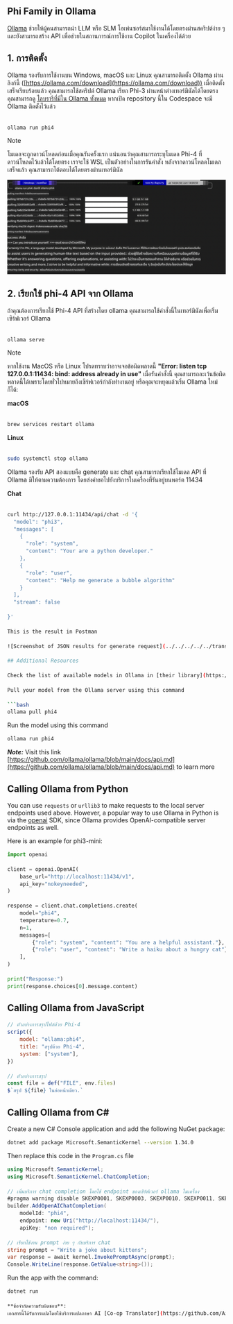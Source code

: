 <!--
CO_OP_TRANSLATOR_METADATA:
{
  "original_hash": "0b38834693bb497f96bf53f0d941f9a1",
  "translation_date": "2025-05-09T09:16:01+00:00",
  "source_file": "md/01.Introduction/02/04.Ollama.md",
  "language_code": "th"
}
-->
## Phi Family in Ollama


[Ollama](https://ollama.com) ช่วยให้ผู้คนสามารถนำ LLM หรือ SLM โอเพ่นซอร์สมาใช้งานได้โดยตรงผ่านสคริปต์ง่าย ๆ และยังสามารถสร้าง API เพื่อช่วยในสถานการณ์การใช้งาน Copilot ในเครื่องได้ด้วย

## **1. การติดตั้ง**

Ollama รองรับการใช้งานบน Windows, macOS และ Linux คุณสามารถติดตั้ง Ollama ผ่านลิงก์นี้ ([https://ollama.com/download](https://ollama.com/download)) เมื่อติดตั้งเสร็จเรียบร้อยแล้ว คุณสามารถใช้สคริปต์ Ollama เรียก Phi-3 ผ่านหน้าต่างเทอร์มินัลได้โดยตรง คุณสามารถดู [ไลบรารีที่มีใน Ollama ทั้งหมด](https://ollama.com/library) หากเปิด repository นี้ใน Codespace จะมี Ollama ติดตั้งไว้แล้ว

```bash

ollama run phi4

```

> [!NOTE]
> โมเดลจะถูกดาวน์โหลดก่อนเมื่อคุณรันครั้งแรก แน่นอนว่าคุณสามารถระบุโมเดล Phi-4 ที่ดาวน์โหลดไว้แล้วได้โดยตรง เราจะใช้ WSL เป็นตัวอย่างในการรันคำสั่ง หลังจากดาวน์โหลดโมเดลเสร็จแล้ว คุณสามารถโต้ตอบได้โดยตรงผ่านเทอร์มินัล

![run](../../../../../translated_images/ollama_run.b0be611de61f3bb3b42e22205cedf6714b0335ba9288e71d985bf9024f3c20f5.th.png)

## **2. เรียกใช้ phi-4 API จาก Ollama**

ถ้าคุณต้องการเรียกใช้ Phi-4 API ที่สร้างโดย ollama คุณสามารถใช้คำสั่งนี้ในเทอร์มินัลเพื่อเริ่มเซิร์ฟเวอร์ Ollama

```bash

ollama serve

```

> [!NOTE]
> หากใช้งาน MacOS หรือ Linux โปรดทราบว่าอาจเจอข้อผิดพลาดนี้ **"Error: listen tcp 127.0.0.1:11434: bind: address already in use"** เมื่อรันคำสั่งนี้ คุณสามารถละเว้นข้อผิดพลาดนี้ได้เพราะโดยทั่วไปหมายถึงเซิร์ฟเวอร์กำลังทำงานอยู่ หรือคุณจะหยุดแล้วเริ่ม Ollama ใหม่ก็ได้:

**macOS**

```bash

brew services restart ollama

```

**Linux**

```bash

sudo systemctl stop ollama

```

Ollama รองรับ API สองแบบคือ generate และ chat คุณสามารถเรียกใช้โมเดล API ที่ Ollama มีให้ตามความต้องการ โดยส่งคำขอไปยังบริการในเครื่องที่รันอยู่บนพอร์ต 11434

**Chat**

```bash

curl http://127.0.0.1:11434/api/chat -d '{
  "model": "phi3",
  "messages": [
    {
      "role": "system",
      "content": "Your are a python developer."
    },
    {
      "role": "user",
      "content": "Help me generate a bubble algorithm"
    }
  ],
  "stream": false
  
}'

This is the result in Postman

![Screenshot of JSON results for generate request](../../../../../translated_images/ollama_gen.bd58ab69d4004826e8cd31e17a3c59840df127b0a30ac9bb38325ac58c74caa5.th.png)

## Additional Resources

Check the list of available models in Ollama in [their library](https://ollama.com/library).

Pull your model from the Ollama server using this command

```bash
ollama pull phi4
```

Run the model using this command

```bash
ollama run phi4
```

***Note:*** Visit this link [https://github.com/ollama/ollama/blob/main/docs/api.md](https://github.com/ollama/ollama/blob/main/docs/api.md) to learn more

## Calling Ollama from Python

You can use `requests` or `urllib3` to make requests to the local server endpoints used above. However, a popular way to use Ollama in Python is via the [openai](https://pypi.org/project/openai/) SDK, since Ollama provides OpenAI-compatible server endpoints as well.

Here is an example for phi3-mini:

```python
import openai

client = openai.OpenAI(
    base_url="http://localhost:11434/v1",
    api_key="nokeyneeded",
)

response = client.chat.completions.create(
    model="phi4",
    temperature=0.7,
    n=1,
    messages=[
        {"role": "system", "content": "You are a helpful assistant."},
        {"role": "user", "content": "Write a haiku about a hungry cat"},
    ],
)

print("Response:")
print(response.choices[0].message.content)
```

## Calling Ollama from JavaScript 

```javascript
// ตัวอย่างการสรุปไฟล์ด้วย Phi-4
script({
    model: "ollama:phi4",
    title: "สรุปด้วย Phi-4",
    system: ["system"],
})

// ตัวอย่างการสรุป
const file = def("FILE", env.files)
$`สรุป ${file} ในย่อหน้าเดียว.`
```

## Calling Ollama from C#

Create a new C# Console application and add the following NuGet package:

```bash
dotnet add package Microsoft.SemanticKernel --version 1.34.0
```

Then replace this code in the `Program.cs` file

```csharp
using Microsoft.SemanticKernel;
using Microsoft.SemanticKernel.ChatCompletion;

// เพิ่มบริการ chat completion โดยใช้ endpoint ของเซิร์ฟเวอร์ ollama ในเครื่อง
#pragma warning disable SKEXP0001, SKEXP0003, SKEXP0010, SKEXP0011, SKEXP0050, SKEXP0052
builder.AddOpenAIChatCompletion(
    modelId: "phi4",
    endpoint: new Uri("http://localhost:11434/"),
    apiKey: "non required");

// เรียกใช้งาน prompt ง่าย ๆ กับบริการ chat
string prompt = "Write a joke about kittens";
var response = await kernel.InvokePromptAsync(prompt);
Console.WriteLine(response.GetValue<string>());
```

Run the app with the command:

```bash
dotnet run

**ข้อจำกัดความรับผิดชอบ**:  
เอกสารนี้ได้รับการแปลโดยใช้บริการแปลภาษา AI [Co-op Translator](https://github.com/Azure/co-op-translator) แม้ว่าเราจะพยายามให้ความถูกต้องสูงสุด แต่โปรดทราบว่าการแปลอัตโนมัติอาจมีข้อผิดพลาดหรือความไม่ถูกต้อง เอกสารต้นฉบับในภาษาต้นทางควรถูกพิจารณาเป็นแหล่งข้อมูลที่เชื่อถือได้ สำหรับข้อมูลที่สำคัญ ควรใช้บริการแปลโดยผู้เชี่ยวชาญที่เป็นมนุษย์ เราไม่รับผิดชอบต่อความเข้าใจผิดหรือการตีความที่ผิดพลาดใด ๆ ที่เกิดจากการใช้การแปลนี้